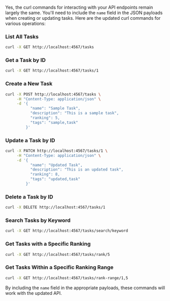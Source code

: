 Yes, the curl commands for interacting with your API endpoints remain largely the same. You'll need to include the `name` field in the JSON payloads when creating or updating tasks. Here are the updated curl commands for various operations:

### List All Tasks
```sh
curl -X GET http://localhost:4567/tasks
```

### Get a Task by ID
```sh
curl -X GET http://localhost:4567/tasks/1
```

### Create a New Task
```sh
curl -X POST http://localhost:4567/tasks \
     -H "Content-Type: application/json" \
     -d '{
           "name": "Sample Task",
           "description": "This is a sample task",
           "ranking": 5,
           "tags": "sample,task"
         }'
```

### Update a Task by ID
```sh
curl -X PATCH http://localhost:4567/tasks/1 \
     -H "Content-Type: application/json" \
     -d '{
           "name": "Updated Task",
           "description": "This is an updated task",
           "ranking": 8,
           "tags": "updated,task"
         }'
```

### Delete a Task by ID
```sh
curl -X DELETE http://localhost:4567/tasks/1
```

### Search Tasks by Keyword
```sh
curl -X GET http://localhost:4567/tasks/search/keyword
```

### Get Tasks with a Specific Ranking
```sh
curl -X GET http://localhost:4567/tasks/rank/5
```

### Get Tasks Within a Specific Ranking Range
```sh
curl -X GET http://localhost:4567/tasks/rank-range/1,5
```

By including the `name` field in the appropriate payloads, these commands will work with the updated API.